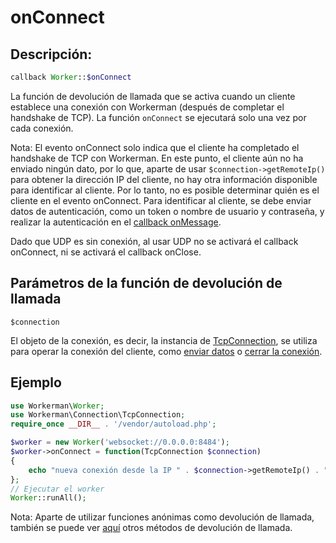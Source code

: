 # onConnect
## Descripción:

```php
callback Worker::$onConnect
```

La función de devolución de llamada que se activa cuando un cliente establece una conexión con Workerman (después de completar el handshake de TCP). La función ```onConnect``` se ejecutará solo una vez por cada conexión.

Nota: El evento onConnect solo indica que el cliente ha completado el handshake de TCP con Workerman. En este punto, el cliente aún no ha enviado ningún dato, por lo que, aparte de usar ```$connection->getRemoteIp()``` para obtener la dirección IP del cliente, no hay otra información disponible para identificar al cliente. Por lo tanto, no es posible determinar quién es el cliente en el evento onConnect. Para identificar al cliente, se debe enviar datos de autenticación, como un token o nombre de usuario y contraseña, y realizar la autenticación en el [callback onMessage](on-message.md).

Dado que UDP es sin conexión, al usar UDP no se activará el callback onConnect, ni se activará el callback onClose.

## Parámetros de la función de devolución de llamada

``` $connection ```

El objeto de la conexión, es decir, la instancia de [TcpConnection](../tcp-connection.md), se utiliza para operar la conexión del cliente, como [enviar datos](../tcp-connection/send.md) o [cerrar la conexión](../tcp-connection/close.md).


## Ejemplo

```php
use Workerman\Worker;
use Workerman\Connection\TcpConnection;
require_once __DIR__ . '/vendor/autoload.php';

$worker = new Worker('websocket://0.0.0.0:8484');
$worker->onConnect = function(TcpConnection $connection)
{
    echo "nueva conexión desde la IP " . $connection->getRemoteIp() . "\n";
};
// Ejecutar el worker
Worker::runAll();
```

Nota: Aparte de utilizar funciones anónimas como devolución de llamada, también se puede ver [aquí](../faq/callback_methods.md) otros métodos de devolución de llamada.
